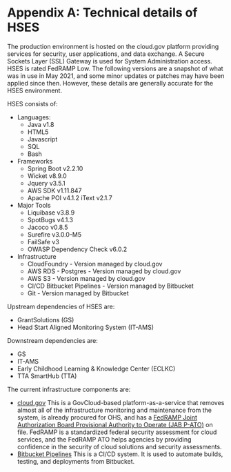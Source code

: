 # Appendix A: Technical details of HSES

The production environment is hosted on the cloud.gov platform providing services for security, user applications, and data exchange. A Secure Sockets Layer (SSL) Gateway is used for System Administration access. HSES is rated FedRAMP Low. The following versions are a snapshot of what was in use in May 2021, and some minor updates or patches may have been applied since then. However, these details are generally accurate for the HSES environment.

HSES consists of:
* Languages:
  * Java v1.8
  * HTML5
  * Javascript
  * SQL
  * Bash
* Frameworks
  * Spring Boot v2.2.10
  * Wicket v8.9.0
  * Jquery v3.5.1
  * AWS SDK v1.11.847
  * Apache POI v4.1.2
  iText v2.1.7
* Major Tools
  * Liquibase v3.8.9
  * SpotBugs v4.1.3
  * Jacoco v0.8.5
  * Surefire v3.0.0-M5
  * FailSafe v3
  * OWASP Dependency Check v6.0.2
* Infrastructure	
  * CloudFoundry - Version managed by cloud.gov
  * AWS RDS - Postgres - Version managed by cloud.gov
  * AWS S3 - Version managed by cloud.gov
  * CI/CD Bitbucket Pipelines - Version managed by Bitbucket
  * Git - Version managed by Bitbucket

Upstream dependencies of HSES are:
* GrantSolutions (GS)
* Head Start Aligned Monitoring System (IT-AMS)

Downstream dependencies are:
* GS
* IT-AMS
* Early Childhood Learning & Knowledge Center (ECLKC)
* TTA SmartHub (TTA)

The current infrastructure components are:
* [cloud.gov](https://cloud.gov/) This is a GovCloud-based platform-as-a-service that removes almost all of the infrastructure monitoring and maintenance from the system, is already procured for OHS, and has a [FedRAMP Joint Authorization Board Provisional Authority to Operate (JAB P-ATO)](https://marketplace.fedramp.gov/#/product/18f-cloudgov?sort=productName) on file. FedRAMP is a standardized federal security assessment for cloud services, and the FedRAMP ATO helps agencies by providing confidence in the security of cloud solutions and security assessments. 
* [Bitbucket Pipelines](https://bitbucket.org/product/features/pipelines) This is a CI/CD system. It is used to automate builds, testing, and deployments from Bitbucket.

